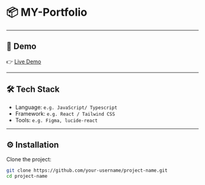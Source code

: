 # 📦 MY-Portfolio

---

## 🚀 Demo

👉 [Live Demo](https://your-demo-link.com)

---

## 🛠 Tech Stack

- Language: `e.g. JavaScript/ Typescript `
- Framework: `e.g. React / Tailwind CSS`
- Tools: `e.g. Figma, lucide-react `

---

## ⚙️ Installation

Clone the project:

```bash
git clone https://github.com/your-username/project-name.git
cd project-name
